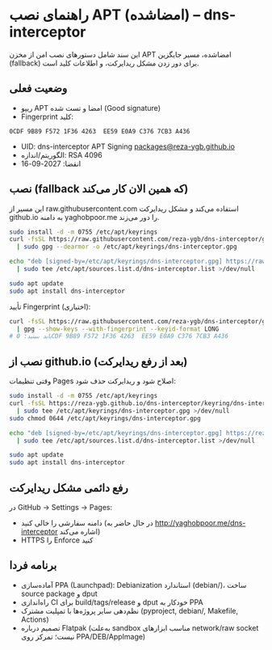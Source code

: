 # راهنمای نصب APT (امضاشده) – dns-interceptor

این سند شامل دستورهای نصب امن از مخزن APT امضاشده، مسیر جایگزین (fallback) برای دور زدن مشکل ریدایرکت، و اطلاعات کلید است.

## وضعیت فعلی
- ریپو APT امضا و تست شده (Good signature)
- Fingerprint کلید:

```
0CDF 9B89 F572 1F36 4263  EE59 E0A9 C376 7CB3 A436
```

- UID: dns-interceptor APT Signing <packages@reza-ygb.github.io>
- الگوریتم/اندازه: RSA 4096
- انقضا: 2027-09-16

## نصب (fallback که همین الان کار می‌کند)
این مسیر از raw.githubusercontent.com استفاده می‌کند و مشکل ریدایرکت github.io به دامنه yaghobpoor.me را دور می‌زند.

```bash
sudo install -d -m 0755 /etc/apt/keyrings
curl -fsSL https://raw.githubusercontent.com/reza-ygb/dns-interceptor/gh-pages/keyring/KEY.asc \
  | sudo gpg --dearmor -o /etc/apt/keyrings/dns-interceptor.gpg

echo "deb [signed-by=/etc/apt/keyrings/dns-interceptor.gpg] https://raw.githubusercontent.com/reza-ygb/dns-interceptor/gh-pages stable main" \
  | sudo tee /etc/apt/sources.list.d/dns-interceptor.list >/dev/null

sudo apt update
sudo apt install dns-interceptor
```

تأیید Fingerprint (اختیاری):

```bash
curl -fsSL https://raw.githubusercontent.com/reza-ygb/dns-interceptor/gh-pages/keyring/KEY.asc \
  | gpg --show-keys --with-fingerprint --keyid-format LONG
# باید ببینید: 0CDF 9B89 F572 1F36 4263  EE59 E0A9 C376 7CB3 A436
```

## نصب از github.io (بعد از رفع ریدایرکت)
وقتی تنظیمات Pages اصلاح شود و ریدایرکت حذف شود:

```bash
sudo install -d -m 0755 /etc/apt/keyrings
curl -fsSL https://reza-ygb.github.io/dns-interceptor/keyring/dns-interceptor.gpg \
  | sudo tee /etc/apt/keyrings/dns-interceptor.gpg >/dev/null
sudo chmod 0644 /etc/apt/keyrings/dns-interceptor.gpg

echo "deb [signed-by=/etc/apt/keyrings/dns-interceptor.gpg] https://reza-ygb.github.io/dns-interceptor stable main" \
  | sudo tee /etc/apt/sources.list.d/dns-interceptor.list >/dev/null

sudo apt update
sudo apt install dns-interceptor
```

## رفع دائمی مشکل ریدایرکت
در GitHub → Settings → Pages:
- دامنه سفارشی را خالی کنید (در حال حاضر به http://yaghobpoor.me/dns-interceptor اشاره می‌کند)
- HTTPS را Enforce کنید

## برنامه فردا
- آماده‌سازی PPA (Launchpad): Debianization استاندارد (debian/)، ساخت source package و dput
- راه‌اندازی CI برای build/tags/release و dput خودکار به PPA
- نظم‌دهی سایر پروژه‌ها با تمپلیت مشترک (pyproject, debian/, Makefile, Actions)
- تصمیم درباره Flatpak (به‌علت sandbox مناسب ابزارهای network/raw socket نیست؛ تمرکز روی PPA/DEB/AppImage)
